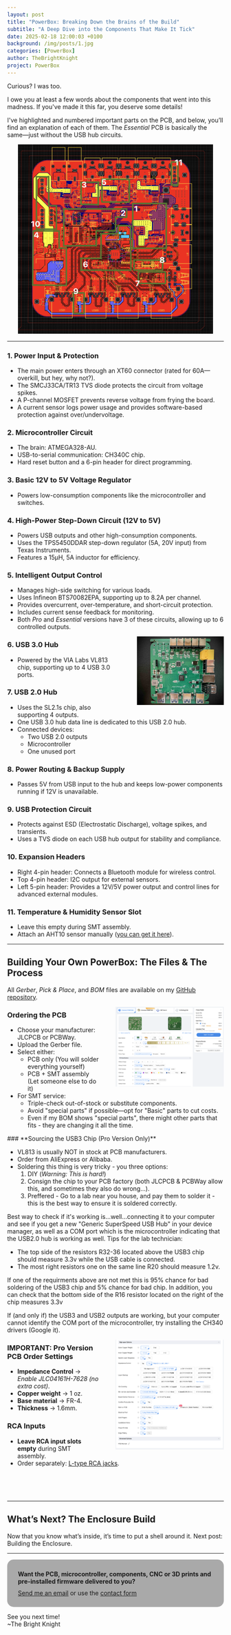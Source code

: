 ```yaml
---
layout: post
title: "PowerBox: Breaking Down the Brains of the Build"
subtitle: "A Deep Dive into the Components That Make It Tick"
date: 2025-02-18 12:00:03 +0100
background: /img/posts/1.jpg
categories: [PowerBox]
author: TheBrightKnight
project: PowerBox
---
```


<link rel="stylesheet"
        href="https://cdnjs.cloudflare.com/ajax/libs/highlight.js/10.0.3/styles/default.min.css">
<script src="https://cdnjs.cloudflare.com/ajax/libs/highlight.js/10.0.3/highlight.min.js"></script>
<script>hljs.initHighlightingOnLoad();</script>

Curious? I was too.

I owe you at least a few words about the components that went into this madness. If you've made it this far, you deserve some details!

I've highlighted and numbered important parts on the PCB, and below, you’ll find an explanation of each of them. The _Essential_ PCB is basically the same—just without the USB hub circuits.

<div style="text-align:center;">
<img src="/img/powerbox_post3/2.png"  style="max-width:90%; height:auto;">
</div>

---

### **1. Power Input & Protection**

- The main power enters through an XT60 connector (rated for 60A—overkill, but hey, why not?).
- The SMCJ33CA/TR13 TVS diode protects the circuit from voltage spikes.
- A P-channel MOSFET prevents reverse voltage from frying the board.
- A current sensor logs power usage and provides software-based protection against over/undervoltage.

### **2. Microcontroller Circuit**

- The brain: ATMEGA328-AU.
- USB-to-serial communication: CH340C chip.
- Hard reset button and a 6-pin header for direct programming.

### **3. Basic 12V to 5V Voltage Regulator**

- Powers low-consumption components like the microcontroller and switches.

### **4. High-Power Step-Down Circuit (12V to 5V)**

- Powers USB outputs and other high-consumption components.
- Uses the TPS5450DDAR step-down regulator (5A, 20V input) from Texas Instruments.
- Features a 15µH, 5A inductor for efficiency.

### **5. Intelligent Output Control**

- Manages high-side switching for various loads.
- Uses Infineon BTS70082EPA, supporting up to 8.2A per channel.
- Provides overcurrent, over-temperature, and short-circuit protection.
- Includes current sense feedback for monitoring.
- Both _Pro_ and _Essential_ versions have 3 of these circuits, allowing up to 6 controlled outputs.

<img src="/img/powerbox_post3/1.jpeg" style="float: right; max-width: 40%; height: auto; margin-left: 35px;">

### **6. USB 3.0 Hub**

- Powered by the VIA Labs VL813 chip, supporting up to 4 USB 3.0 ports.

### **7. USB 2.0 Hub**

- Uses the SL2.1s chip, also supporting 4 outputs.
- One USB 3.0 hub data line is dedicated to this USB 2.0 hub.
- Connected devices:
  - Two USB 2.0 outputs
  - Microcontroller
  - One unused port

### **8. Power Routing & Backup Supply**

- Passes 5V from USB input to the hub and keeps low-power components running if 12V is unavailable.

### **9. USB Protection Circuit**

- Protects against ESD (Electrostatic Discharge), voltage spikes, and transients.
- Uses a TVS diode on each USB hub output for stability and compliance.

### **10. Expansion Headers**

- Right 4-pin header: Connects a Bluetooth module for wireless control.
- Top 4-pin header: I2C output for external sensors.
- Left 5-pin header: Provides a 12V/5V power output and control lines for advanced external modules.

### **11. Temperature & Humidity Sensor Slot**

- Leave this empty during SMT assembly.
- Attach an AHT10 sensor manually ([<u>you can get it here</u>](https://www.aliexpress.com/item/1005001722606573.html)).

---

## **Building Your Own PowerBox: The Files & The Process**

All _Gerber_, _Pick & Place_, and _BOM_ files are available on my [<u>GitHub repository</u>](https://github.com/TheBrightKnight/PowerBox).

<img src="/img/powerbox_post3/3.png" style="float: right; max-width: 50%; height: auto; margin-left: 35px; ">

### **Ordering the PCB**

- Choose your manufacturer: JLCPCB or PCBWay.
- Upload the Gerber file.
- Select either:
  - PCB only (You will solder everything yourself)
  - PCB + SMT assembly (Let someone else to do it)
- For SMT service:
  - Triple-check out-of-stock or substitute components.
  - Avoid "special parts" if possible—opt for "Basic" parts to cut costs.
  - Even if my BOM shows "special parts", there might other parts that fits - they are changing it all the time.

<p></p>
### **Sourcing the USB3 Chip (Pro Version Only)**

- VL813 is usually NOT in stock at PCB manufacturers.
- Order from AliExpress or Alibaba.
- Soldering this thing is very tricky - you three options:
  1. DIY (_Warning: This is hard!_)
  2. Consign the chip to your PCB factory (both JLCPCB & PCBWay allow this, and sometimes they also do wrong...).
  3. Preffered - Go to a lab near you house, and pay them to solder it - this is the best way to ensure it is soldered correctly.

Best way to check if it's working is...well...connecting it to your computer and see if you get a new "Generic SuperSpeed USB Hub" in your device manager, as well as a COM port which is the microcontroller indicating that the USB2.0 hub is working as well.
Tips for the lab technician:

- The top side of the resistors R32-36 located above the USB3 chip should measure 3.3v while the USB cable is connected.
- The most right resistors one on the same line R20 should measure 1.2v.

If one of the requirments above are not met this is 95% chance for bad soldering of the USB3 chip and 5% chance for bad chip.
In addition, you can check that the bottom side of the R16 resistor located on the right of the chip measures 3.3v

If (and only if) the USB3 and USB2 outputs are working, but your computer cannot identify the COM port of the microcontroller, try installing the CH340 drivers (Google it).

<img src="/img/powerbox_post3/4.png" style="float: right; max-width: 50%; height: auto; margin-left: 35px">

### **IMPORTANT: Pro Version PCB Order Settings**

- **Impedance Control** → _Enable JLC04161H-7628 (no extra cost)_.
- **Copper weight** → 1 oz.
- **Base material** → FR-4.
- **Thickness** → 1.6mm.

### **RCA Inputs**

- **Leave RCA input slots empty** during SMT assembly.
- Order separately: [<u>L-type RCA jacks</u>](https://www.aliexpress.com/item/1005004200016377.html).

<br>
<br>
<br>

---

## **What’s Next? The Enclosure Build**

Now that you know what’s inside, it’s time to put a shell around it. Next post: Building the Enclosure.

---

<div style="background: darkgray;padding: 25px; padding-bottom: 10px; border-radius: 15px;">
<font style="font-weight: bold">Want the PCB, microcontroller, components, CNC or 3D prints and pre-installed firmware delivered to you?</font> 
<p style="margin-top: 10px"><a href="mailto:TheBrightKnight@duck.com"><u>Send me an email</u></a> or use the <a href="/contact"><u>contact form</u></a></p>
</div>

See you next time!  
~The Bright Knight
